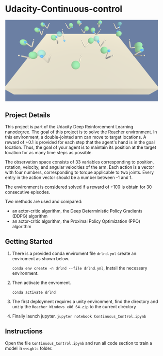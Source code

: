 # Udacity-Continuous-control

![image-20230620225457569](png\image-20230620225457569.png)

## Project Details

This project is part of the Udacity Deep Reinforcement Learning nanodegree.
The goal of this project is to solve the Reacher environment. In this environment, a double-jointed arm can move to target locations. A reward of +0.1 is provided for each step that the agent's hand is in the goal location. Thus, the goal of your agent is to maintain its position at the target location for as many time steps as possible.

The observation space consists of 33 variables corresponding to position, rotation, velocity, and angular velocities of the arm. Each action is a vector with four numbers, corresponding to torque applicable to two joints. Every entry in the action vector should be a number between -1 and 1.

The environment is considered solved if a reward of +100 is obtain for 30 consecutive episodes.

Two methods are used and compared:

- an actor-critic algorithm, the Deep Deterministic Policy Gradients (DDPG) algorithm
- an actor-critic algorithm, the Proximal Policy Optimization (PPO) algorithm

## Getting Started

1. There is a provided conda enviroment file `drlnd.yml` create an enviroment as shown below.

   `conda env create -n drlnd --file drlnd.yml`,  Install the necessary environment.

2. Then activate the envroment. 

   `conda activate drlnd`

3. The first deployment requires a unity environment,  find the directory and unzip the `Reacher_Windows_x86_64.zip` to the current directory

4. Finally launch jupyter. `jupyter notebook Continuous_Control.ipynb`

## Instructions

Open the file `Continuous_Control.ipynb` and run all code section to train a model in `weights` folder.
